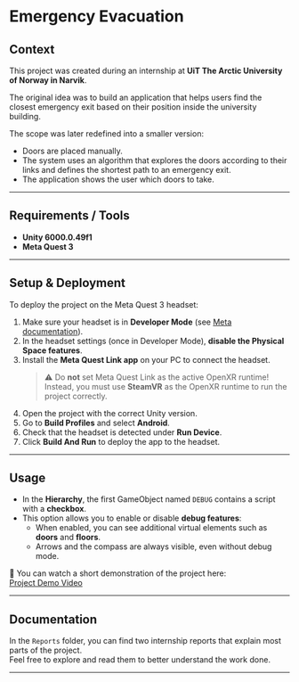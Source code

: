 # Emergency Evacuation

## Context
This project was created during an internship at **UiT The Arctic University of Norway in Narvik**.  

The original idea was to build an application that helps users find the closest emergency exit based on their position inside the university building.  

The scope was later redefined into a smaller version:  
- Doors are placed manually.  
- The system uses an algorithm that explores the doors according to their links and defines the shortest path to an emergency exit.  
- The application shows the user which doors to take. 

---

## Requirements / Tools
- **Unity 6000.0.49f1**  
- **Meta Quest 3**  

---

## Setup & Deployment
To deploy the project on the Meta Quest 3 headset:

1. Make sure your headset is in **Developer Mode** (see [Meta documentation](https://developers.meta.com/horizon/documentation/native/android/mobile-device-setup/)).  
2. In the headset settings (once in Developer Mode), **disable the Physical Space features**.
3. Install the **Meta Quest Link app** on your PC to connect the headset.  
   > ⚠️ Do **not** set Meta Quest Link as the active OpenXR runtime!  
   > Instead, you must use **SteamVR** as the OpenXR runtime to run the project correctly.  
4. Open the project with the correct Unity version.  
5. Go to **Build Profiles** and select **Android**.  
6. Check that the headset is detected under **Run Device**.  
7. Click **Build And Run** to deploy the app to the headset.  

---

## Usage
- In the **Hierarchy**, the first GameObject named `DEBUG` contains a script with a **checkbox**.  
- This option allows you to enable or disable **debug features**:  
  - When enabled, you can see additional virtual elements such as **doors** and **floors**.  
  - Arrows and the compass are always visible, even without debug mode.  

🎥 You can watch a short demonstration of the project here:  
[Project Demo Video](https://www.youtube.com/shorts/L11BHrLj75U)  

---

## Documentation
In the `Reports` folder, you can find two internship reports that explain most parts of the project.  
Feel free to explore and read them to better understand the work done.  

---
